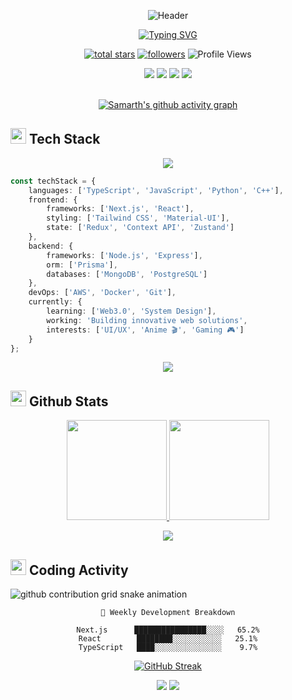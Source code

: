 <div align="center">

![Header](https://capsule-render.vercel.app/api?type=waving&height=300&color=gradient&customColorList=0,2,2,5,30&section=header&text=Samarth%20Mutalik&fontSize=90&fontColor=fff&animation=fadeIn&desc=Building%20the%20Future%20of%20Web&descSize=30&descAlignY=65)

[![Typing SVG](https://readme-typing-svg.demolab.com?font=JetBrains+Mono&weight=600&size=22&duration=3000&pause=1000&color=6366F1&center=true&vCenter=true&random=false&width=600&lines=🚀+Full+Stack+Developer;🎯+UI/UX+Designer;💻+Web3+Enthusiast;🌟+Next.js+Developer)](https://git.io/typing-svg)

<p align="center">
  <a href="https://github.com/mutaliksamarth?tab=repositories&sort=stargazers">
    <img alt="total stars" title="Total stars on GitHub" src="https://custom-icon-badges.demolab.com/github/stars/mutaliksamarth?color=6366F1&style=for-the-badge&labelColor=0D1117&logo=star"/></a>
  <a href="https://github.com/mutaliksamarth?tab=followers">
    <img alt="followers" title="Follow me on Github" src="https://custom-icon-badges.demolab.com/github/followers/mutaliksamarth?color=6366F1&labelColor=0D1117&style=for-the-badge&logo=person-add&label=Follow&logoColor=6366F1"/></a>
  <img src="https://komarev.com/ghpvc/?username=mutaliksamarth&style=for-the-badge&color=6366F1&label=Visitors" alt="Profile Views">
</p>

<div align="center">
<a href="mailto:mutaliksamarth.02@gmail.com" target="_blank"><img src="https://img.shields.io/badge/Gmail-0D1117?style=for-the-badge&logo=gmail&logoColor=6366F1"></a>
<a href="https://linkedin.com/in/samarth-mutalik02" target="_blank"><img src="https://img.shields.io/badge/LinkedIn-0D1117?style=for-the-badge&logo=linkedin&logoColor=6366F1"></a>
<a href="https://discord.gg/fir3rush" target="_blank"><img src="https://img.shields.io/badge/Discord-0D1117?style=for-the-badge&logo=discord&logoColor=6366F1"></a>
<a href="https://x.com/samarthmutalik2" target="_blank"><img src="https://img.shields.io/badge/Twitter-0D1117?style=for-the-badge&logo=x&logoColor=6366F1"></a>
</div>

<br/>

<!-- Activity Graph -->
[![Samarth's github activity graph](https://github-readme-activity-graph.vercel.app/graph?username=mutaliksamarth&theme=tokyo-night&hide_border=true&bg_color=0D1117&color=6366F1&line=6366F1&point=FFFFFF&area=true)](https://github.com/ashutosh00710/github-readme-activity-graph)

</div>

<h2><img src="https://media2.giphy.com/media/QssGEmpkyEOhBCb7e1/giphy.gif?cid=ecf05e47a0n3gi1bfqntqmob8g9aid1oyj2wr3ds3mg700bl&rid=giphy.gif" width="25"> Tech Stack</h2>

<p align="center">
  <img src="https://streak-stats.demolab.com?user=mutaliksamarth&theme=tokyonight&hide_border=true&background=0D1117&stroke=6366F1&ring=6366F1&fire=6366F1&currStreakNum=FFFFFF&currStreakLabel=6366F1&sideNums=FFFFFF&dates=6366F1"/>
</p>

```typescript
const techStack = {
    languages: ['TypeScript', 'JavaScript', 'Python', 'C++'],
    frontend: {
        frameworks: ['Next.js', 'React'],
        styling: ['Tailwind CSS', 'Material-UI'],
        state: ['Redux', 'Context API', 'Zustand']
    },
    backend: {
        frameworks: ['Node.js', 'Express'],
        orm: ['Prisma'],
        databases: ['MongoDB', 'PostgreSQL']
    },
    devOps: ['AWS', 'Docker', 'Git'],
    currently: {
        learning: ['Web3.0', 'System Design'],
        working: 'Building innovative web solutions',
        interests: ['UI/UX', 'Anime 🎬', 'Gaming 🎮']
    }
};
```

<div align="center">
<img src="https://user-images.githubusercontent.com/73097560/115834477-dbab4500-a447-11eb-908a-139a6edaec5c.gif">
</div>

<h2><img src="https://media.giphy.com/media/iY8CRBdQXODJSCERIr/giphy.gif" width="25"> Github Stats </h2>

<p align="center">
  <a href="https://github.com/mutaliksamarth">
    <img height="160em" src="https://github-readme-stats.vercel.app/api?username=mutaliksamarth&show_icons=true&theme=github_dark&hide_border=true&bg_color=0D1117&title_color=6366F1&icon_color=6366F1&text_color=FFFFFF&hide=contribs,issues"/>
    <img height="160em" src="https://github-readme-stats.vercel.app/api/top-langs/?username=mutaliksamarth&layout=compact&theme=github_dark&hide_border=true&bg_color=0D1117&title_color=6366F1&text_color=FFFFFF"/>
  </a>
</p>

<div align="center">
<img src="https://user-images.githubusercontent.com/73097560/115834477-dbab4500-a447-11eb-908a-139a6edaec5c.gif">
</div>

<h2><img src="https://media.giphy.com/media/WFZvB7VIXBgiz3oDXE/giphy.gif" width="25"> Coding Activity</h2>

<!-- Contribution Snake -->
<picture>
  <source media="(prefers-color-scheme: dark)" srcset="https://raw.githubusercontent.com/mutaliksamarth/mutaliksamarth/output/github-contribution-grid-snake-dark.svg">
  <source media="(prefers-color-scheme: light)" srcset="https://raw.githubusercontent.com/mutaliksamarth/mutaliksamarth/output/github-contribution-grid-snake.svg">
  <img alt="github contribution grid snake animation" src="https://raw.githubusercontent.com/mutaliksamarth/mutaliksamarth/output/github-contribution-grid-snake.svg">
</picture>

<div align="center">

```text
🚀 Weekly Development Breakdown

Next.js      ████████████████░░░░   65.2%
React        ████████░░░░░░░░░░░   25.1%
TypeScript   ████░░░░░░░░░░░░░░░    9.7%
```

[![GitHub Streak](https://streak-stats.demolab.com?user=mutaliksamarth&theme=highcontrast&hide_border=true&background=0D1117&stroke=6366F1&ring=6366F1&fire=6366F1&currStreakNum=FFFFFF&currStreakLabel=6366F1&sideNums=FFFFFF&dates=6366F1)](https://git.io/streak-stats)

<img src="https://github-profile-trophy.vercel.app/?username=mutaliksamarth&theme=tokyonight&no-frame=true&no-bg=true&margin-w=4&row=1"/>

<img src="https://capsule-render.vercel.app/api?type=waving&color=gradient&customColorList=0,2,2,5,30&height=100&section=footer"/>
</div>
